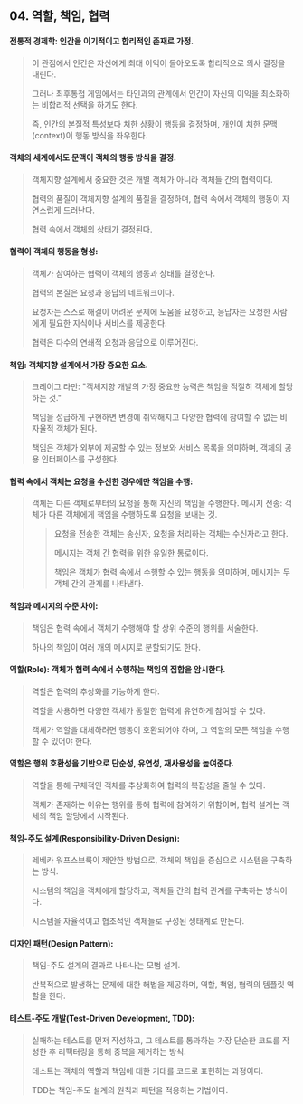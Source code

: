 ## 04. 역할, 책임, 협력

#### 전통적 경제학: 인간을 이기적이고 합리적인 존재로 가정.

> 이 관점에서 인간은 자신에게 최대 이익이 돌아오도록 합리적으로 의사 결정을 내린다.
>
> 그러나 최후통첩 게임에서는 타인과의 관계에서 인간이 자신의 이익을 최소화하는 비합리적 선택을 하기도 한다.
>
> 즉, 인간의 본질적 특성보다 처한 상황이 행동을 결정하며, 개인이 처한 문맥(context)이 행동 방식을 좌우한다.

#### 객체의 세계에서도 문맥이 객체의 행동 방식을 결정.

> 객체지향 설계에서 중요한 것은 개별 객체가 아니라 객체들 간의 협력이다.
>
> 협력의 품질이 객체지향 설계의 품질을 결정하며, 협력 속에서 객체의 행동이 자연스럽게 드러난다.
>
> 협력 속에서 객체의 상태가 결정된다.

#### 협력이 객체의 행동을 형성:

> 객체가 참여하는 협력이 객체의 행동과 상태를 결정한다.
>
> 협력의 본질은 요청과 응답의 네트워크이다.
>
> 요청자는 스스로 해결이 어려운 문제에 도움을 요청하고, 응답자는 요청한 사람에게 필요한 지식이나 서비스를 제공한다.
>
> 협력은 다수의 연쇄적 요청과 응답으로 이루어진다.

#### 책임: 객체지향 설계에서 가장 중요한 요소.

> 크레이그 라만: "객체지향 개발의 가장 중요한 능력은 책임을 적절히 객체에 할당하는 것."
>
> 책임을 성급하게 구현하면 변경에 취약해지고 다양한 협력에 참여할 수 없는 비자율적 객체가 된다.
>
> 책임은 객체가 외부에 제공할 수 있는 정보와 서비스 목록을 의미하며, 객체의 공용 인터페이스를 구성한다.

#### 협력 속에서 객체는 요청을 수신한 경우에만 책임을 수행:

> 객체는 다른 객체로부터의 요청을 통해 자신의 책임을 수행한다.
> 메시지 전송: 객체가 다른 객체에게 책임을 수행하도록 요청을 보내는 것.
>
> > 요청을 전송한 객체는 송신자, 요청을 처리하는 객체는 수신자라고 한다.
> >
> > 메시지는 객체 간 협력을 위한 유일한 통로이다.
> >
> > 책임은 객체가 협력 속에서 수행할 수 있는 행동을 의미하며, 메시지는 두 객체 간의 관계를 나타낸다.

#### 책임과 메시지의 수준 차이:

> 책임은 협력 속에서 객체가 수행해야 할 상위 수준의 행위를 서술한다.
>
> 하나의 책임이 여러 개의 메시지로 분할되기도 한다.

#### 역할(Role): 객체가 협력 속에서 수행하는 책임의 집합을 암시한다.

> 역할은 협력의 추상화를 가능하게 한다.
>
> 역할을 사용하면 다양한 객체가 동일한 협력에 유연하게 참여할 수 있다.
>
> 객체가 역할을 대체하려면 행동이 호환되어야 하며, 그 역할의 모든 책임을 수행할 수 있어야 한다.

#### 역할은 행위 호환성을 기반으로 단순성, 유연성, 재사용성을 높여준다.

> 역할을 통해 구체적인 객체를 추상화하여 협력의 복잡성을 줄일 수 있다.
>
> 객체가 존재하는 이유는 행위를 통해 협력에 참여하기 위함이며, 협력 설계는 객체의 책임 할당에서 시작된다.

#### 책임-주도 설계(Responsibility-Driven Design):

> 레베카 워프스브룩이 제안한 방법으로, 객체의 책임을 중심으로 시스템을 구축하는 방식.
>
> 시스템의 책임을 객체에게 할당하고, 객체들 간의 협력 관계를 구축하는 방식이다.
>
> 시스템을 자율적이고 협조적인 객체들로 구성된 생태계로 만든다.

#### 디자인 패턴(Design Pattern):

> 책임-주도 설계의 결과로 나타나는 모범 설계.
>
> 반복적으로 발생하는 문제에 대한 해법을 제공하며, 역할, 책임, 협력의 템플릿 역할을 한다.

#### 테스트-주도 개발(Test-Driven Development, TDD):

> 실패하는 테스트를 먼저 작성하고, 그 테스트를 통과하는 가장 단순한 코드를 작성한 후 리팩터링을 통해 중복을 제거하는 방식.
>
> 테스트는 객체의 역할과 책임에 대한 기대를 코드로 표현하는 과정이다.
>
> TDD는 책임-주도 설계의 원칙과 패턴을 적용하는 기법이다.
